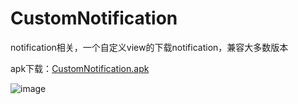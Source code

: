 # CustomNotification
notification相关，一个自定义view的下载notification，兼容大多数版本

apk下载：[CustomNotification.apk](https://raw.githubusercontent.com/TryLoveCatch/CustomNotification/master/CustomNotification.apk)


![image](https://github.com/TryLoveCatch/CustomNotification/edit/master/1.gif)
